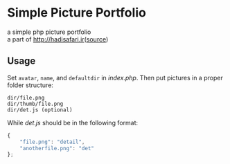 Simple Picture Portfolio
===
a simple php picture portfolio  
a part of <http://hadisafari.ir>([source](https://gitlab.com/hadi_sfr/hadisafari.ir))

## Usage

Set `avatar`, `name`, and `defaultdir` in _index.php_. Then put pictures in a proper folder structure:

    dir/file.png
    dir/thumb/file.png
    dir/det.js (optional)

While _det.js_ should be in the following format:
```js
{
    "file.png": "detail",
    "anotherfile.png": "det"
};
```
